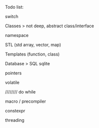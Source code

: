 Todo list:

switch

Classes > not deep, abstract class/interface

namespace

STL (std array, vector, map)

Templates (function, class)

Database > SQL sqlite

pointers

volatile

////////
do while

macro / precompiler

constexpr

threading
